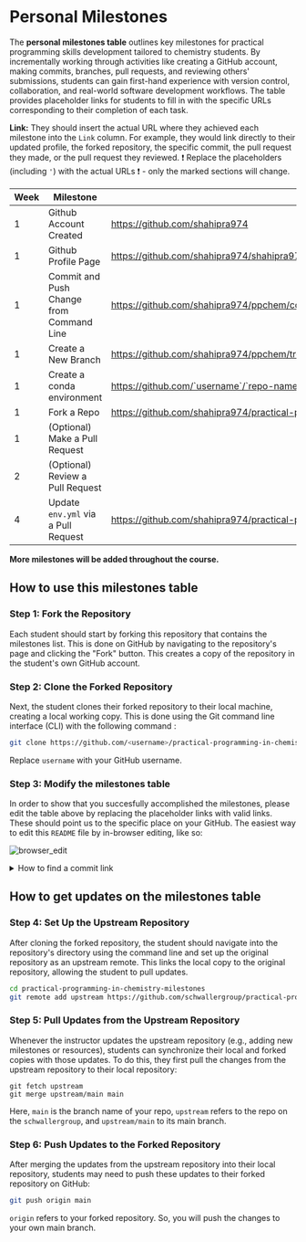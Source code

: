 # Personal Milestones

The **personal milestones table** outlines key milestones for practical programming skills development tailored to chemistry students. By incrementally working through activities like creating a GitHub account, making commits, branches, pull requests, and reviewing others' submissions, students can gain first-hand experience with version control, collaboration, and real-world software development workflows. The table provides placeholder links for students to fill in with the specific URLs corresponding to their completion of each task.

**Link:** They should insert the actual URL where they achieved each milestone into the `Link` column. For example, they would link directly to their updated profile, the forked repository, the specific commit, the pull request they made, or the pull request they reviewed. :exclamation: Replace the placeholders (including `'`) with the actual URLs :exclamation: - only the marked sections will change.


| Week | Milestone                                   | Link                                                                        |      
|------|---------------------------------------------|-----------------------------------------------------------------------------|
| 1    | Github Account Created                      | https://github.com/shahipra974                                   | 
| 1    | Github Profile Page                         | https://github.com/shahipra974/shahipra974                                      |
| 1    | Commit and Push Change from Command Line    | https://github.com/shahipra974/ppchem/commit/119c13523c5caeb4bf0efa11b6b97861181c7ea7                |
| 1    | Create a New Branch                         | https://github.com/shahipra974/ppchem/tree/course1            |
| 1    | Create a conda environment                  | https://github.com/`username`/`repo-name`/blob/`branch-name`/`env.yml`      |
| 1    | Fork a Repo                                 | https://github.com/shahipra974/practical-programming-in-chemistry-milestones |
| 1    | (Optional) Make a Pull Request              | |
| 2    | (Optional) Review a Pull Request            | |
| 4    | Update `env.yml` via a Pull Request         | https://github.com/shahipra974/practical-programming-in-chemistry-milestones/pull/2

**More milestones will be added throughout the course.**

## How to use this milestones table

### Step 1: Fork the Repository
Each student should start by forking this repository that contains the milestones list. This is done on GitHub by navigating to the repository's page and clicking the "Fork" button. This creates a copy of the repository in the student's own GitHub account.

### Step 2: Clone the Forked Repository
Next, the student clones their forked repository to their local machine, creating a local working copy. This is done using the Git command line interface (CLI) with the following command :

```bash
git clone https://github.com/<username>/practical-programming-in-chemistry-milestones.git
```

Replace `username` with your GitHub username.

### Step 3: Modify the milestones table
In order to show that you succesfully accomplished the milestones, please edit the table above by replacing the placeholder links with valid links. These should point us to the specific place on your GitHub. The easiest way to edit this `README` file by in-browser editing, like so:

![browser_edit](assets/browser_edit.png)

<details>
<summary>How to find a commit link</summary>
  
  1. Go to your repository on GitHub.
  2. Navigate to the commit message that you used to push your image of the molecule. This is an example of a commit online:
  ![commit_link](assets/commit_link.png)
  3. By clicking on this commit message you open a detailed view of this commit. Copy the link to that page.
  ![commit_page](assets/commit_page.png)

</details>

## How to get updates on the milestones table

### Step 4: Set Up the Upstream Repository
After cloning the forked repository, the student should navigate into the repository's directory using the command line and set up the original repository as an upstream remote. This links the local copy to the original repository, allowing the student to pull updates.

```bash
cd practical-programming-in-chemistry-milestones
git remote add upstream https://github.com/schwallergroup/practical-programming-in-chemistry-milestones.git
```

### Step 5: Pull Updates from the Upstream Repository
Whenever the instructor updates the upstream repository (e.g., adding new milestones or resources), students can synchronize their local and forked copies with those updates. To do this, they first pull the changes from the upstream repository to their local repository:

```
git fetch upstream
git merge upstream/main main
```
Here, `main` is the branch name of your repo, `upstream` refers to the repo on the `schwallergroup`, and `upstream/main` to its main branch.

### Step 6: Push Updates to the Forked Repository
After merging the updates from the upstream repository into their local repository, students may need to push these updates to their forked repository on GitHub:

```bash
git push origin main
```

`origin` refers to your forked repository. So, you will push the changes to your own main branch.


